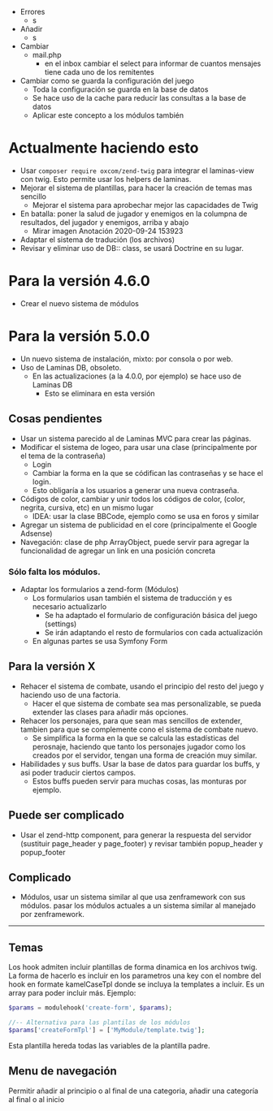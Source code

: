 -   Errores
    -   s
-   Añadir
    -   s
-   Cambiar
    -   mail.php
        -   en el inbox cambiar el select para informar de cuantos mensajes tiene cada uno de los remitentes
-   Cambiar como se guarda la configuración del juego
    -   Toda la configuración se guarda en la base de datos
    -   Se hace uso de la cache para reducir las consultas a la base de datos
    -   Aplicar este concepto a los módulos también

# Actualmente haciendo esto
-   Usar `composer require oxcom/zend-twig` para integrar el laminas-view con twig. Esto permite usar los helpers de laminas.
-   Mejorar el sistema de plantillas, para hacer la creación de temas mas sencillo
    -   Mejorar el sistema para aprobechar mejor las capacidades de Twig
-   En batalla: poner la salud de jugador y enemigos en la columpna de resultados, del jugador y enemigos, arriba y abajo
    -   Mirar imagen Anotación 2020-09-24 153923
-   Adaptar el sistema de tradución (los archivos)
-   Revisar y eliminar uso de DB:: class, se usará Doctrine en su lugar.

# Para la versión 4.6.0
-   Crear el nuevo sistema de módulos

# Para la versión 5.0.0
-   Un nuevo sistema de instalación, mixto: por consola o por web.
-   Uso de Laminas DB, obsoleto.
    -   En las actualizaciones (a la 4.0.0, por ejemplo) se hace uso de Laminas DB
        -   Esto se eliminara en esta versión

## Cosas pendientes
-   Usar un sistema parecido al de Laminas MVC para crear las páginas.
-   Modificar el sistema de logeo, para usar una clase (principalmente por el tema de la contraseña)
    -   Login
    -   Cambiar la forma en la que se códifican las contraseñas y se hace el login.
    -   Esto obligaría a los usuarios a generar una nueva contraseña.
-   Códigos de color, cambiar y unir todos los códigos de color, (color, negrita, cursiva, etc) en un mismo lugar
    -   IDEA: usar la clase BBCode, ejemplo como se usa en foros y similar
-   Agregar un sistema de publicidad en el core (principalmente el Google Adsense)
-   Navegación: clase de php ArrayObject, puede servir para agregar la funcionalidad de agregar un link en una posición concreta

### Sólo falta los módulos.
-   Adaptar los formularios a zend-form (Módulos)
    -   Los formularios usan también el sistema de traducción y es necesario actualizarlo
        -   Se ha adaptado el formulario de configuración básica del juego (settings)
        -   Se irán adaptando el resto de formularios con cada actualización
    -   En algunas partes se usa Symfony Form



## Para la versión X

-   Rehacer el sistema de combate, usando el principio del resto del juego y haciendo uso de una factoria.
    -   Hacer el que sistema de combate sea mas personalizable, se pueda extender las clases para añadir más opciones.
-   Rehacer los personajes, para que sean mas sencillos de extender, tambien para que se complemente cono el sistema de combate nuevo.
    -   Se simplifica la forma en la que se calcula las estadísticas del perosnaje, haciendo que tanto los personajes jugador como los creados por el servidor, tengan una forma de creación muy similar.
-   Habilidades y sus buffs. Usar la base de datos para guardar los buffs, y asi poder traducir ciertos campos.
    -   Estos buffs pueden servir para muchas cosas, las monturas por ejemplo.

## Puede ser complicado
-   Usar el zend-http component, para generar la respuesta del servidor (sustituir page_header y page_footer) y revisar también popup_header y popup_footer

## Complicado
-   Módulos, usar un sistema similar al que usa zenframework con sus módulos. pasar los módulos actuales a un sistema similar al manejado por zenframework.

* * *


## Temas

Los hook admiten incluir plantillas de forma dinamica en los archivos twig.
La forma de hacerlo es incluir en los parametros una key con el nombre del hook en formate kamelCaseTpl donde se incluya la templates a incluir. Es un array para poder incluir más.
Ejemplo:

```php
$params = modulehook('create-form', $params);

//-- Alternativa para las plantilas de los módulos
$params['createFormTpl'] = ['MyModule/template.twig'];
```

Esta plantilla hereda todas las variables de la plantilla padre.

## Menu de navegación

Permitir añadir al principio o al final de una categoria, añadir una categoría al final o al inicio
